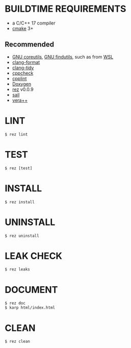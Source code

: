 # BUILDTIME REQUIREMENTS

* a C/C++ 17 compiler
* [cmake](https://cmake.org/) 3+

## Recommended

* [GNU coreutils](https://www.gnu.org/software/coreutils/), [GNU findutils](https://www.gnu.org/software/findutils/), such as from [WSL](https://docs.microsoft.com/en-us/windows/wsl/install-win10)
* [clang-format](https://clang.llvm.org/docs/ClangFormat.html)
* [clang-tidy](https://clang.llvm.org/extra/clang-tidy/)
* [cppcheck](https://cppcheck.sourceforge.io/)
* [cpplint](https://pypi.org/project/cpplint/)
* [Doxygen](https://www.doxygen.nl/index.html)
* [rez](https://github.com/mcandre/rez) v0.0.9
* [sail](https://github.com/mcandre/sail)
* [vera++](https://bitbucket.org/verateam/vera/wiki/Home)

# LINT

```console
$ rez lint
```

# TEST

```console
$ rez [test]
```

# INSTALL

```console
$ rez install
```

# UNINSTALL

```console
$ rez uninstall
```

# LEAK CHECK

```console
$ rez leaks
```

# DOCUMENT

```console
$ rez doc
$ karp html/index.html
```

# CLEAN

```console
$ rez clean
```
